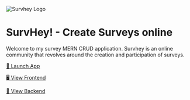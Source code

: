 ![Survhey Logo](https://survhey-app.herokuapp.com/static/media/survhey.81b6e307d217821715b6.png)
# SurvHey! - Create Surveys online

Welcome to my survey MERN CRUD application. Survhey is an online community that revolves around the creation and participation of surveys.

[🚀 Launch App](https://survhey-app.herokuapp.com/)

[🖥️ View Frontend](./frontend/)

[🤖 View Backend](./backend/)